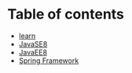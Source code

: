 # Table of contents

* [learn](README.md)
* [JavaSE8](javase8.md)
* [JavaEE8](javaee8.md)
* [Spring Framework](spring-framework.md)

